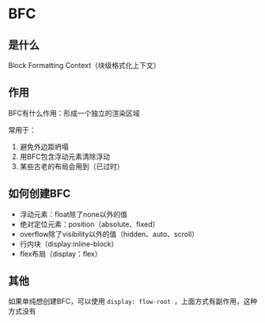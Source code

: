 # BFC

## 是什么

Block Formatting Context（块级格式化上下文）

## 作用

BFC有什么作用：形成一个独立的渲染区域

常用于：

1. 避免外边距坍塌
2. 用BFC包含浮动元素清除浮动
3. 某些古老的布局会用到（已过时）

## 如何创建BFC

* 浮动元素：float除了none以外的值
* 绝对定位元素：position（absolute、fixed）
* overflow除了visibility以外的值（hidden、auto、scroll）
* 行内块（display:inline-block）
* flex布局（display：flex）

## 其他

如果单纯想创建BFC，可以使用 `display: flow-root `，上面方式有副作用，这种方式没有
